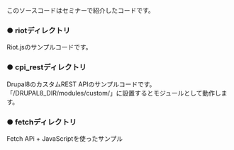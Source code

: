<p>
このソースコードはセミナーで紹介したコードです。
</p>
<h3>● riotディレクトリ</h3>
Riot.jsのサンプルコードです。

<h3>● cpi_restディレクトリ</h3>
Drupal8のカスタムREST APIのサンプルコードです。<br>
「/DRUPAL8_DIR/modules/custom/」に設置するとモジュールとして動作します。

<h3>● fetchディレクトリ</h3>
Fetch APi + JavaScriptを使ったサンプル